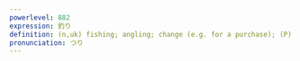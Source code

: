 ```yaml
---
powerlevel: 882
expression: 釣り
definition: (n,uk) fishing; angling; change (e.g. for a purchase); (P)
pronunciation: つり
---
```

